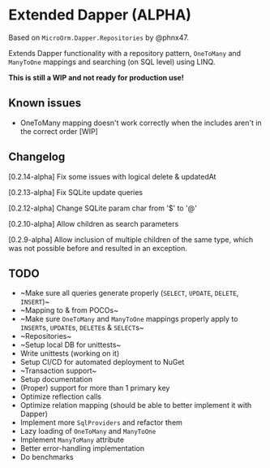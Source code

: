 # Extended Dapper (ALPHA)

Based on `MicroOrm.Dapper.Repositories` by @phnx47.

Extends Dapper functionality with a repository pattern, `OneToMany` and `ManyToOne` mappings and searching (on SQL level) using LINQ.

**This is still a WIP and not ready for production use!**

## Known issues
- OneToMany mapping doesn't work correctly when the includes aren't in the correct order [WIP]

## Changelog

[0.2.14-alpha] 
Fix some issues with logical delete & updatedAt

[0.2.13-alpha]
Fix SQLite update queries

[0.2.12-alpha]
Change SQLite param char from '$' to '@'

[0.2.10-alpha]
Allow children as search parameters

[0.2.9-alpha]
Allow inclusion of multiple children of the same type, which was not possible before and resulted in an exception.

## TODO

- ~Make sure all queries generate properly (`SELECT`, `UPDATE`, `DELETE`, `INSERT`)~
- ~Mapping to & from POCOs~ 
- ~Make sure `OneToMany` and `ManyToOne` mappings properly apply to `INSERT`s, `UPDATE`s, `DELETE`s & `SELECT`s~
- ~Repositories~
- ~Setup local DB for unittests~
- Write unittests (working on it)
- Setup CI/CD for automated deployment to NuGet
- ~Transaction support~
- Setup documentation
- (Proper) support for more than 1 primary key
- Optimize reflection calls
- Optimize relation mapping (should be able to better implement it with Dapper)
- Implement more `SqlProviders` and refactor them
- Lazy loading of `OneToMany` and `ManyToOne`
- Implement `ManyToMany` attribute
- Better error-handling implementation
- Do benchmarks